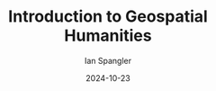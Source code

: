 ---
title: "Introduction to Geospatial Humanities"
date: 2024-10-23
lastmod: 2024-05-08
tags: ["geohumanities", "geographic information systems", "digital humanities"]
author: "Ian Spangler"
description: "Study in geospatial humanities" 
uni: Tufts University
summary: "Introductory course covering key concepts in geospatial humanities, with focus on applications in GIS" 
ext_link: https://geospatial-humanities.observablehq.cloud/geospatial-humanities/

---
